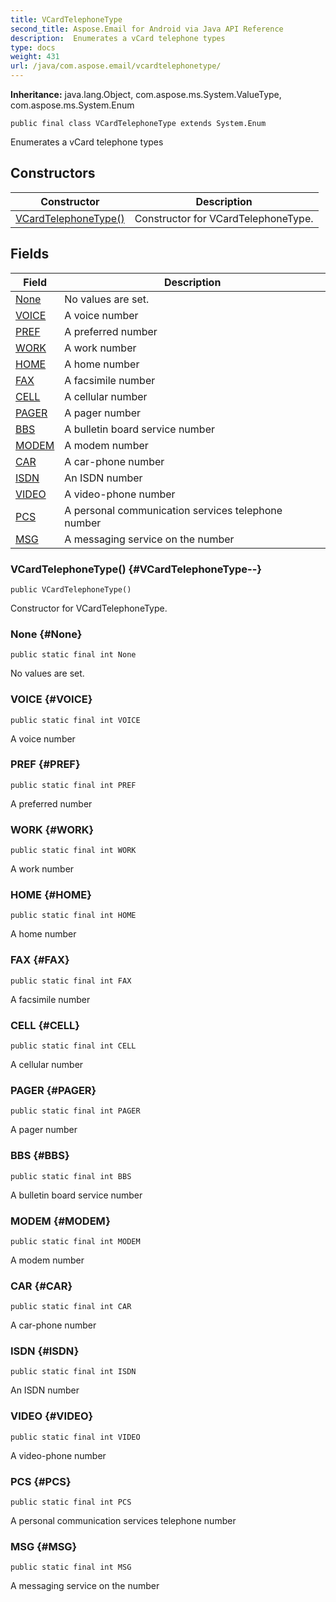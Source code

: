 ```yaml
---
title: VCardTelephoneType
second_title: Aspose.Email for Android via Java API Reference
description:  Enumerates a vCard telephone types
type: docs
weight: 431
url: /java/com.aspose.email/vcardtelephonetype/
---
```

**Inheritance:**
java.lang.Object, com.aspose.ms.System.ValueType, com.aspose.ms.System.Enum
```
public final class VCardTelephoneType extends System.Enum
```

Enumerates a vCard telephone types
## Constructors

| Constructor | Description |
| --- | --- |
| [VCardTelephoneType()](#VCardTelephoneType--) | Constructor for VCardTelephoneType. |
## Fields

| Field | Description |
| --- | --- |
| [None](#None) | No values are set. |
| [VOICE](#VOICE) | A voice number |
| [PREF](#PREF) | A preferred number |
| [WORK](#WORK) | A work number |
| [HOME](#HOME) | A home number |
| [FAX](#FAX) | A facsimile number |
| [CELL](#CELL) | A cellular number |
| [PAGER](#PAGER) | A pager number |
| [BBS](#BBS) | A bulletin board service number |
| [MODEM](#MODEM) | A modem number |
| [CAR](#CAR) | A car-phone number |
| [ISDN](#ISDN) | An ISDN number |
| [VIDEO](#VIDEO) | A video-phone number |
| [PCS](#PCS) | A personal communication services telephone number |
| [MSG](#MSG) | A messaging service on the number |
### VCardTelephoneType() {#VCardTelephoneType--}
```
public VCardTelephoneType()
```


Constructor for VCardTelephoneType.

### None {#None}
```
public static final int None
```


No values are set.

### VOICE {#VOICE}
```
public static final int VOICE
```


A voice number

### PREF {#PREF}
```
public static final int PREF
```


A preferred number

### WORK {#WORK}
```
public static final int WORK
```


A work number

### HOME {#HOME}
```
public static final int HOME
```


A home number

### FAX {#FAX}
```
public static final int FAX
```


A facsimile number

### CELL {#CELL}
```
public static final int CELL
```


A cellular number

### PAGER {#PAGER}
```
public static final int PAGER
```


A pager number

### BBS {#BBS}
```
public static final int BBS
```


A bulletin board service number

### MODEM {#MODEM}
```
public static final int MODEM
```


A modem number

### CAR {#CAR}
```
public static final int CAR
```


A car-phone number

### ISDN {#ISDN}
```
public static final int ISDN
```


An ISDN number

### VIDEO {#VIDEO}
```
public static final int VIDEO
```


A video-phone number

### PCS {#PCS}
```
public static final int PCS
```


A personal communication services telephone number

### MSG {#MSG}
```
public static final int MSG
```


A messaging service on the number

